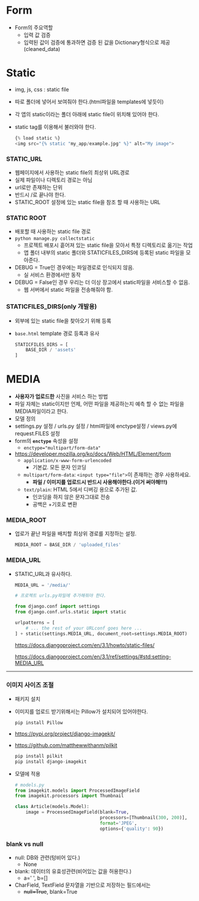 # Form

* Form의 주요역할
  * 입력 값 검증
  * 입력된 값이 검증에 통과하면 검증 된 값을 Dictionary형식으로 제공(cleaned_data)

# Static

* img, js, css : static file

* 따로 폴더에 넣어서 보여줘야 한다.(html파일을 templates에 넣듯이)

* 각 앱의 static이라는 폴더 아래에 static file이 위치해 있어야 한다.

* static tag를 이용해서 불러와야 한다.

  ```python
  {% load static %}
  <img src="{% static "my_app/example.jpg" %}" alt="My image">
  ```

  



### STATIC_URL

* 웹페이지에서 사용하는 static file의 최상위 URL경로
* 실제 파일이나 디렉토리 경로는 아님
* url로만 존재하는 단위
* 반드시 /로 끝나야 한다.
* STATIC_ROOT 설정에 있는 static file을 참조 할 때 사용하는 URL



### STATIC ROOT

* 배포할 때 사용하는 static file 경로
* `python manage.py collectstatic`
  * 프로젝트 배포시 흩어져 있는 static file을 모아서 특정 디렉토리로 옮기는 작업
  * 앱 폴더 내부의 static 폴더와 STATICFILES_DIRS에 등록된 static 파일을 모아준다.
* DEBUG = True인 경우에는 파일경로로 인식되지 않음.
  * 실 서비스 환경에서만 동작
* DEBUG = False인 경우 우리는 더 이상 장고에서 static파일을 서비스할 수 없음.
  * 웹 서버에서 static 파일을 전송해줘야 함.

### STATICFILES_DIRS(only 개발용)

* 외부에 있는 static file을 찾아오기 위해 등록

* `base.html` template 경로 등록과 유사

  ```python
  STATICFILES_DIRS = [
      BASE_DIR / 'assets'
  ]
  ```

  

# MEDIA

* **사용자가 업로드한** 사진을 서비스 하는 방법
* 파일 자체는 static이지만 언제, 어떤 파일을 제공하는지 예측 할 수 없는 파일을 MEDIA파일이라고 한다.
* 모델 정의
* settings.py 설정 / urls.py 설정 / html파일에 enctype설정 / views.py에 request.FILES 설정
* form의 **`enctype`** 속성을 설정
  * `enctype="multipart/form-data"`
* https://developer.mozilla.org/ko/docs/Web/HTML/Element/form
  * `application/x-www-form-urlencoded`
    * 기본값. 모든 문자 인코딩
  * `multipart/form-data`: `<input type="file">`이 존재하는 경우 사용하세요.
    * **파일 / 이미지를 업로드시 반드시 사용해야한다.(이거 써야해!!!)**
  * `text/plain`: HTML 5에서 디버깅 용으로 추가된 값.
    * 인코딩을 하지 않은 문자그대로 전송
    * 공백은 +기호로 변환

### MEDIA_ROOT

* 업로가 끝난 파일을 배치할 최상위 경로를 지정하는 설정.

  ```python
  MEDIA_ROOT = BASE_DIR / 'uploaded_files'
  ```

### MEDIA_URL

* STATIC_URL과 유사하다.

  ```python
  MEDIA_URL = '/media/'
  ```

  ```python
  # 프로젝트 urls.py파일에 추가해줘야 한다.
  
  from django.conf import settings
  from django.conf.urls.static import static
  
  urlpatterns = [
      # ... the rest of your URLconf goes here ...
  ] + static(settings.MEDIA_URL, document_root=settings.MEDIA_ROOT)
  ```

  https://docs.djangoproject.com/en/3.1/howto/static-files/

  https://docs.djangoproject.com/en/3.1/ref/settings/#std:setting-MEDIA_URL

---

### 이미지 사이즈 조절

* 패키지 설치

* 이미지를 업로드 받기위해서는 Pillow가 설치되어 있어야한다.

  `pip install Pillow`

* https://pypi.org/project/django-imagekit/

* https://github.com/matthewwithanm/pilkit

  ```python
  pip install pilkit
  pip install django-imagekit
  ```

* 모델에 적용

  ```python
  # models.py
  from imagekit.models import ProcessedImageField
  from imagekit.processors import Thumbnail
  
  class Article(models.Model):
      image = ProcessedImageField(blank=True,
                                  processors=[Thumbnail(300, 200)],
                                  format='JPEG',
                                  options={'quality': 90})
  ```

  

### blank vs null

* null: DB와 관련(텅비어 있다.)
  * None
* blank: 데이터의 유효성관련(비어있는 값을 허용한다.)
  * a=' ', b=[]
* CharField, TextField 문자열을 기반으로 저장하는 필드에서는
  * ~~null=True~~, blank=True
